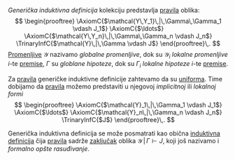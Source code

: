 
*Generička induktivna definicija* kolekciju predstavlja [pravila](Pravila%20zaključivanja.md) oblika:
$$
\begin{prooftree}
\AxiomC{$\mathcal{Y\,Y_1}\,|\,\Gamma\,\Gamma_1 \vdash J_1$}
\AxiomC{$\ldots$}
\AxiomC{$\mathcal{Y\,Y_n}\,|\,\Gamma\,\Gamma_n \vdash J_n$}
\TrinaryInfC{$\mathcal{Y}\,|\,\Gamma \vdash J$}
\end{prooftree}\,.
$$
[Promenljive](Promenljive) $\mathcal{Y}$ nazivamo *globalne promenljive*, dok su $\mathcal{Y}_i$ *lokalne promenljive* $i$-te [premise](Pravila%20zaključivanja), $\Gamma$ su *globlane hipoteze*, dok su $\Gamma_i$ *lokalne hipoteze* $i$-te [premise](Pravila%20zaključivanja).

Za [pravila](Pravila%20zaključivanja.md) generičke induktivne definicije zahtevamo da su [uniforma](Uniformna%20pravila%20zaključivanja.md). Time dobijamo da [pravila](Pravila%20zaključivanja.md) možemo predstaviti u njegovoj *implicitnoj* ili *lokalnoj formi*
$$
\begin{prooftree}
\AxiomC{$\mathcal{Y}_1\,|\,\Gamma_1 \vdash J_1$}
\AxiomC{$\ldots$}
\AxiomC{$\mathcal{Y}_n\,|\,\Gamma_n \vdash J_n$}
\TrinaryInfC{$J$}
\end{prooftree}\,.
$$

Generička induktivna definicija se može posmatrati kao obična [induktivna definicija](Induktivna%20definicija.md) čija [pravila](Pravila%20zaključivanja.md) sadrže [zaključak](Pravila%20zaključivanja.md) oblika $\mathcal{Y}\,|\,\Gamma \vdash J$, koji još nazivamo i *formalno opšte rasuđivanje*. 

